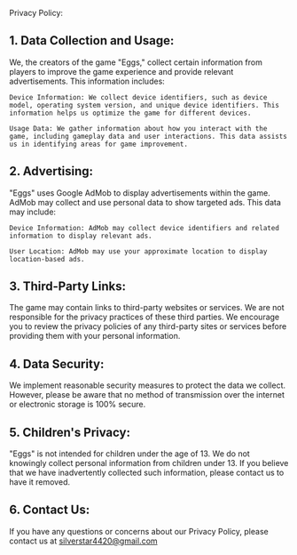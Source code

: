 Privacy Policy:

## 1. Data Collection and Usage:
We, the creators of the game "Eggs," collect certain information from players to improve the game experience and provide relevant advertisements. This information includes:

    Device Information: We collect device identifiers, such as device model, operating system version, and unique device identifiers. This information helps us optimize the game for different devices.

    Usage Data: We gather information about how you interact with the game, including gameplay data and user interactions. This data assists us in identifying areas for game improvement.

## 2. Advertising:
"Eggs" uses Google AdMob to display advertisements within the game. AdMob may collect and use personal data to show targeted ads. This data may include:

    Device Information: AdMob may collect device identifiers and related information to display relevant ads.

    User Location: AdMob may use your approximate location to display location-based ads.

## 3. Third-Party Links:
The game may contain links to third-party websites or services. We are not responsible for the privacy practices of these third parties. We encourage you to review the privacy policies of any third-party sites or services before providing them with your personal information.

## 4. Data Security:
We implement reasonable security measures to protect the data we collect. However, please be aware that no method of transmission over the internet or electronic storage is 100% secure.

## 5. Children's Privacy:
"Eggs" is not intended for children under the age of 13. We do not knowingly collect personal information from children under 13. If you believe that we have inadvertently collected such information, please contact us to have it removed.

## 6. Contact Us:
If you have any questions or concerns about our Privacy Policy, please contact us at silverstar4420@gmail.com
